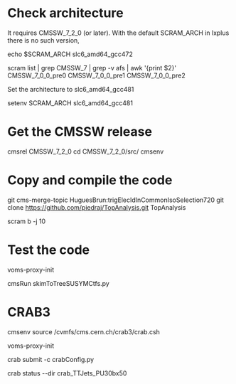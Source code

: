 Check architecture
====

It requires CMSSW_7_2_0 (or later). With the default
SCRAM_ARCH in lxplus there is no such version,

echo $SCRAM_ARCH
slc6_amd64_gcc472

scram list | grep CMSSW_7 | grep -v afs | awk '{print $2}'
CMSSW_7_0_0_pre0
CMSSW_7_0_0_pre1
CMSSW_7_0_0_pre2

Set the architecture to slc6_amd64_gcc481

setenv SCRAM_ARCH slc6_amd64_gcc481

Get the CMSSW release
====

cmsrel CMSSW_7_2_0
cd CMSSW_7_2_0/src/
cmsenv

Copy and compile the code
====

git cms-merge-topic HuguesBrun:trigElecIdInCommonIsoSelection720
git clone https://github.com/piedraj/TopAnalysis.git TopAnalysis


scram b -j 10

Test the code
====

voms-proxy-init

cmsRun skimToTreeSUSYMCtfs.py


CRAB3
====

cmsenv
source /cvmfs/cms.cern.ch/crab3/crab.csh

voms-proxy-init

crab submit -c crabConfig.py

crab status --dir crab_TTJets_PU30bx50
